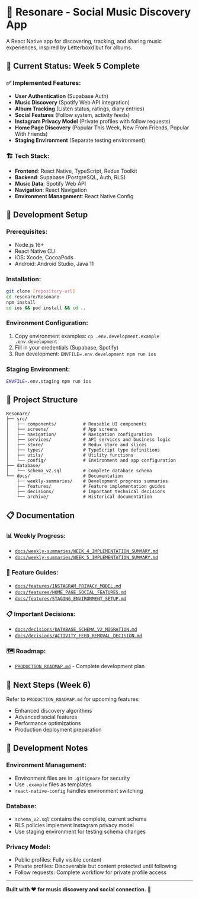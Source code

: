 # 🎵 Resonare - Social Music Discovery App

A React Native app for discovering, tracking, and sharing music experiences, inspired by Letterboxd but for albums.

## 📱 Current Status: Week 5 Complete

### **✅ Implemented Features:**
- **User Authentication** (Supabase Auth)
- **Music Discovery** (Spotify Web API integration)
- **Album Tracking** (Listen status, ratings, diary entries)
- **Social Features** (Follow system, activity feeds)
- **Instagram Privacy Model** (Private profiles with follow requests)
- **Home Page Discovery** (Popular This Week, New From Friends, Popular With Friends)
- **Staging Environment** (Separate testing environment)

### **🏗️ Tech Stack:**
- **Frontend**: React Native, TypeScript, Redux Toolkit
- **Backend**: Supabase (PostgreSQL, Auth, RLS)
- **Music Data**: Spotify Web API
- **Navigation**: React Navigation
- **Environment Management**: React Native Config

## 🚀 Development Setup

### **Prerequisites:**
- Node.js 16+
- React Native CLI
- iOS: Xcode, CocoaPods
- Android: Android Studio, Java 11

### **Installation:**
```bash
git clone [repository-url]
cd resonare/Resonare
npm install
cd ios && pod install && cd ..
```

### **Environment Configuration:**
1. Copy environment examples: `cp .env.development.example .env.development`
2. Fill in your credentials (Supabase, Spotify)
3. Run development: `ENVFILE=.env.development npm run ios`

### **Staging Environment:**
```bash
ENVFILE=.env.staging npm run ios
```

## 📂 Project Structure

```
Resonare/
├── src/
│   ├── components/          # Reusable UI components
│   ├── screens/             # App screens
│   ├── navigation/          # Navigation configuration
│   ├── services/            # API services and business logic
│   ├── store/               # Redux store and slices
│   ├── types/               # TypeScript type definitions
│   ├── utils/               # Utility functions
│   └── config/              # Environment and app configuration
├── database/
│   └── schema_v2.sql        # Complete database schema
└── docs/                    # Documentation
    ├── weekly-summaries/    # Development progress summaries
    ├── features/            # Feature implementation guides
    ├── decisions/           # Important technical decisions
    └── archive/             # Historical documentation
```

## 📋 Documentation

### **📊 Weekly Progress:**
- [`docs/weekly-summaries/WEEK_4_IMPLEMENTATION_SUMMARY.md`](docs/weekly-summaries/WEEK_4_IMPLEMENTATION_SUMMARY.md)
- [`docs/weekly-summaries/WEEK_5_IMPLEMENTATION_SUMMARY.md`](docs/weekly-summaries/WEEK_5_IMPLEMENTATION_SUMMARY.md)

### **🎯 Feature Guides:**
- [`docs/features/INSTAGRAM_PRIVACY_MODEL.md`](docs/features/INSTAGRAM_PRIVACY_MODEL.md)
- [`docs/features/HOME_PAGE_SOCIAL_FEATURES.md`](docs/features/HOME_PAGE_SOCIAL_FEATURES.md)
- [`docs/features/STAGING_ENVIRONMENT_SETUP.md`](docs/features/STAGING_ENVIRONMENT_SETUP.md)

### **📋 Important Decisions:**
- [`docs/decisions/DATABASE_SCHEMA_V2_MIGRATION.md`](docs/decisions/DATABASE_SCHEMA_V2_MIGRATION.md)
- [`docs/decisions/ACTIVITY_FEED_REMOVAL_DECISION.md`](docs/decisions/ACTIVITY_FEED_REMOVAL_DECISION.md)

### **🗺️ Roadmap:**
- [`PRODUCTION_ROADMAP.md`](PRODUCTION_ROADMAP.md) - Complete development plan

## 🎯 Next Steps (Week 6)

Refer to `PRODUCTION_ROADMAP.md` for upcoming features:
- Enhanced discovery algorithms
- Advanced social features
- Performance optimizations
- Production deployment preparation

## 🔧 Development Notes

### **Environment Management:**
- Environment files are in `.gitignore` for security
- Use `.example` files as templates
- `react-native-config` handles environment switching

### **Database:**
- `schema_v2.sql` contains the complete, current schema
- RLS policies implement Instagram privacy model
- Use staging environment for testing schema changes

### **Privacy Model:**
- Public profiles: Fully visible content
- Private profiles: Discoverable but content protected until following
- Follow requests: Complete workflow for private profile access

---

**Built with ❤️ for music discovery and social connection.** 🎵